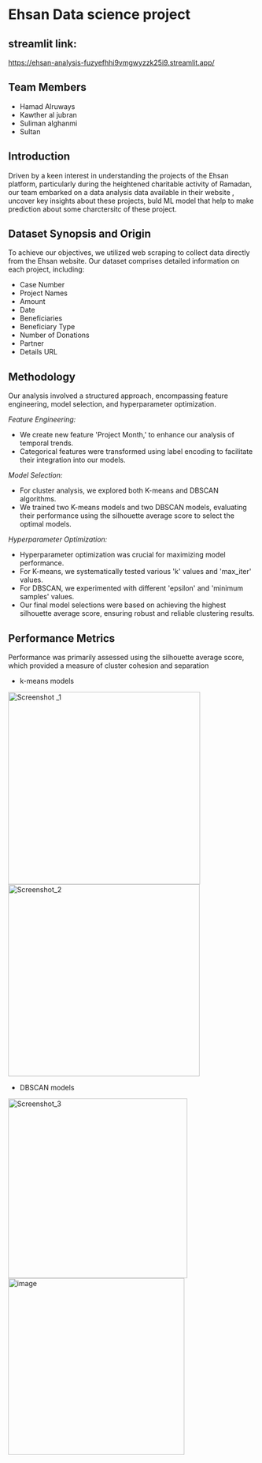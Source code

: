 # Ehsan Data science project
## streamlit link:
https://ehsan-analysis-fuzyefhhi9vmgwyzzk25i9.streamlit.app/

## Team Members

* Hamad Alruways
* Kawther al jubran
* Suliman alghanmi
* Sultan

## Introduction

Driven by a keen interest in understanding the projects of the Ehsan platform, particularly during the heightened charitable activity of Ramadan, our team embarked on a data analysis data available in their website , uncover key insights about these projects, buld ML model that help to make prediction about  some charctersitc of these project.

## Dataset Synopsis and Origin

To achieve our objectives, we utilized web scraping to collect data directly from the Ehsan website. Our dataset comprises detailed information on each project, including:

* Case Number
* Project Names
* Amount
* Date
* Beneficiaries
* Beneficiary Type
* Number of Donations
* Partner
* Details URL



## Methodology

Our analysis involved a structured approach, encompassing feature engineering, model selection, and hyperparameter optimization.

*Feature Engineering:*

* We create new feature 'Project Month,' to enhance our analysis of temporal trends.
* Categorical features were transformed using label encoding to facilitate their integration into our models.

*Model Selection:*

* For cluster analysis, we explored both K-means and DBSCAN algorithms.
* We trained two K-means models and two DBSCAN models, evaluating their performance using the silhouette average score to select the optimal models.

*Hyperparameter Optimization:*

* Hyperparameter optimization was crucial for maximizing model performance.
* For K-means, we systematically tested various 'k' values and 'max_iter' values.
* For DBSCAN, we experimented with different 'epsilon' and 'minimum samples' values.
* Our final model selections were based on achieving the highest silhouette average score, ensuring robust and reliable clustering results.

## Performance Metrics

Performance was primarily assessed using the silhouette average score, which provided a measure of cluster cohesion and separation
* k-means models
  
<img width="390" alt="Screenshot _1" src="https://github.com/user-attachments/assets/9f0ce28d-1a29-4b62-bb85-327e0d62edec" />
<img width="389" alt="Screenshot_2" src="https://github.com/user-attachments/assets/b9743046-97bd-48d9-8fdd-7f24a47e862c" />

* DBSCAN models
  
<img width="364" alt="Screenshot_3" src="https://github.com/user-attachments/assets/7be3f4e1-b417-41e8-ba0c-0636ee6ea1b5" />
<img width="358" alt="image" src="https://github.com/user-attachments/assets/86293518-9e9e-4214-8899-8755a6752df8" />

